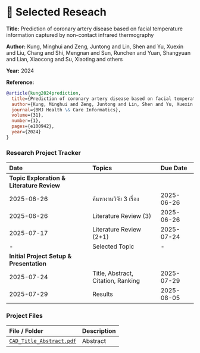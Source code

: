 # 📄  Selected Reseach

**Title:** Prediction of coronary artery disease based on facial temperature information captured by non-contact infrared thermography

**Author:** Kung, Minghui and Zeng, Juntong and Lin, Shen and Yu, Xuexin and Liu, Chang and Shi, Mengnan and Sun, Runchen and Yuan, Shangyuan and Lian, Xiaocong and Su, Xiaoting and others

**Year:** 2024

**Reference:**
```bibtex
@article{kung2024prediction,
  title={Prediction of coronary artery disease based on facial temperature information captured by non-contact infrared thermography},
  author={Kung, Minghui and Zeng, Juntong and Lin, Shen and Yu, Xuexin and Liu, Chang and Shi, Mengnan and Sun, Runchen and Yuan, Shangyuan and Lian, Xiaocong and Su, Xiaoting and others},
  journal={BMJ Health \& Care Informatics},
  volume={31},
  number={1},
  pages={e100942},
  year={2024}
}
```

### Research Project Tracker

| Date | Topics | Due Date |
| :--- | :--- | :--- | 
| **Topic Exploration & Literature Review** |
| 2025-06-26 | ค้นหางานวิจัย 3 เรื่อง  | 2025-06-26 | 
| 2025-06-26 | Literature Review (3) | 2025-06-26 | 
| 2025-07-17 | Literature Review (2+1)  | 2025-07-24 |
| - | Selected Topic | - |  Done |
| **Initial Project Setup & Presentation** |
| 2025-07-24 | Title, Abstract, Citation, Ranking | 2025-07-29 | 
| 2025-07-29 | Results | 2025-08-05 | |


### Project Files

| File / Folder | Description |
| :--- | :--- |
| [`CAD_Title_Abstract.pdf`](./CAD_Title_Abstract.pdf)  | Abstract |
